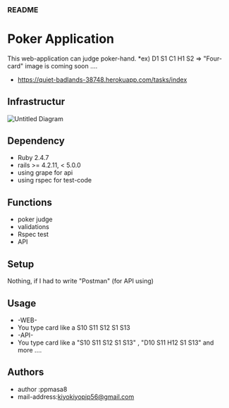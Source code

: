 ### README

# Poker Application
This web-application can judge poker-hand.
*ex) D1 S1 C1 H1 S2 => "Four-card"
image is coming soon ....
* https://quiet-badlands-38748.herokuapp.com/tasks/index

## Infrastructur
![Untitled Diagram](https://user-images.githubusercontent.com/75968942/117134967-4b72e580-ade1-11eb-93b3-e50eb9ff2acb.png)

## Dependency
* Ruby 2.4.7
* rails >= 4.2.11, < 5.0.0
* using grape for api
* using rspec for test-code

## Functions
* poker judge
* validations
* Rspec test
* API

## Setup
Nothing, if I had to write "Postman" (for API using)

## Usage
* -WEB-
* You type card like a S10 S11 S12 S1 S13
* -API-
* You type card like a "S10 S11 S12 S1 S13" , "D10 S11 H12 S1 S13" and more ....

## Authors
* author      :ppmasa8
* mail-address:kiyokiyopip56@gmail.com
